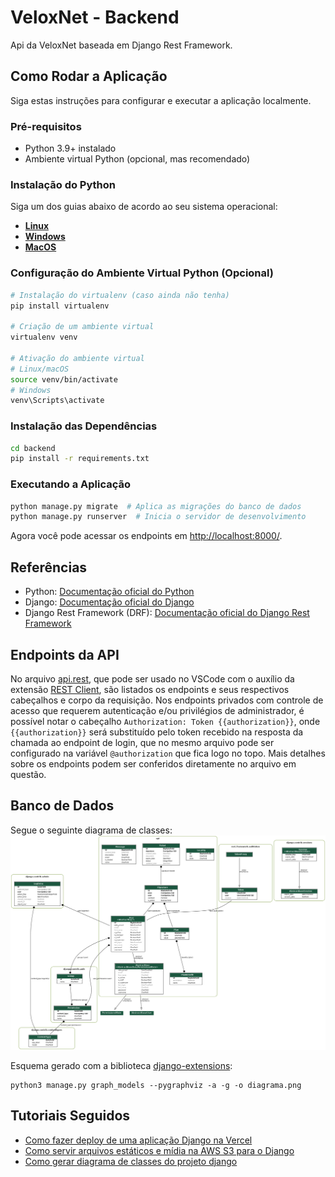 # VeloxNet - Backend

Api da VeloxNet baseada em Django Rest Framework.

## Como Rodar a Aplicação

Siga estas instruções para configurar e executar a aplicação localmente.

### Pré-requisitos

- Python 3.9+ instalado
- Ambiente virtual Python (opcional, mas recomendado)

### Instalação do Python

Siga um dos guias abaixo de acordo ao seu sistema operacional:
- [**Linux**](https://docs.python.org/3/using/unix.html)
- [**Windows**](https://docs.python.org/3/using/windows.html)
- [**MacOS**](https://docs.python.org/3/using/mac.html)

### Configuração do Ambiente Virtual Python (Opcional)

```bash
# Instalação do virtualenv (caso ainda não tenha)
pip install virtualenv

# Criação de um ambiente virtual
virtualenv venv

# Ativação do ambiente virtual
# Linux/macOS
source venv/bin/activate
# Windows
venv\Scripts\activate
```

### Instalação das Dependências

```bash
cd backend
pip install -r requirements.txt
```

### Executando a Aplicação

```bash
python manage.py migrate  # Aplica as migrações do banco de dados
python manage.py runserver  # Inicia o servidor de desenvolvimento
```

Agora você pode acessar os endpoints em [http://localhost:8000/](http://localhost:8000/).

## Referências

- Python: [Documentação oficial do Python](https://docs.python.org/3/)
- Django: [Documentação oficial do Django](https://docs.djangoproject.com/)
- Django Rest Framework (DRF): [Documentação oficial do Django Rest Framework](https://www.django-rest-framework.org/)

## Endpoints da API

No arquivo [api.rest](../test_utils/api.rest), que pode ser usado no VSCode com o auxílio da extensão [REST Client](https://marketplace.visualstudio.com/items?itemName=humao.rest-client), são listados os endpoints e seus respectivos cabeçalhos e corpo da requisição. Nos endpoints privados com controle de acesso que requerem autenticação e/ou privilégios de administrador, é possível notar o cabeçalho `Authorization: Token {{authorization}}`, onde `{{authorization}}` será substituído pelo token recebido na resposta da chamada ao endpoint de login, que no mesmo arquivo pode ser configurado na variável `@authorization` que fica logo no topo. Mais detalhes sobre os endpoints podem ser conferidos diretamente no arquivo em questão.

## Banco de Dados

Segue o seguinte diagrama de classes:
![diagrama do banco](./diagrama_de_classes.png)

Esquema gerado com a biblioteca [django-extensions](https://github.com/django-extensions/django-extensions):

```
python3 manage.py graph_models --pygraphviz -a -g -o diagrama.png
```

## Tutoriais Seguidos

- [Como fazer deploy de uma aplicação Django na Vercel](https://www.youtube.com/watch?v=I5x8lAVQ8QQ)
- [Como servir arquivos estáticos e mídia na AWS S3 para o Django](https://testdriven.io/blog/storing-django-static-and-media-files-on-amazon-s3/)
- [Como gerar diagrama de classes do projeto django](https://ohmycode.com.br/gerando-o-diagrama-de-classes-do-seu-projeto-django/)
